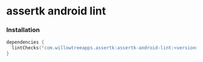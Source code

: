 # assertk android lint

### Installation

```kotlin
dependencies {
  lintChecks("com.willowtreeapps.assertk:assertk-android-lint:<version>")
}
```

